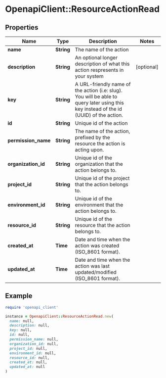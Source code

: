 # OpenapiClient::ResourceActionRead

## Properties

| Name | Type | Description | Notes |
| ---- | ---- | ----------- | ----- |
| **name** | **String** | The name of the action |  |
| **description** | **String** | An optional longer description of what this action respresents in your system | [optional] |
| **key** | **String** | A URL-friendly name of the action (i.e: slug). You will be able to query later using this key instead of the id (UUID) of the action. |  |
| **id** | **String** | Unique id of the action |  |
| **permission_name** | **String** | The name of the action, prefixed by the resource the action is acting upon. |  |
| **organization_id** | **String** | Unique id of the organization that the action belongs to. |  |
| **project_id** | **String** | Unique id of the project that the action belongs to. |  |
| **environment_id** | **String** | Unique id of the environment that the action belongs to. |  |
| **resource_id** | **String** | Unique id of the resource that the action belongs to. |  |
| **created_at** | **Time** | Date and time when the action was created (ISO_8601 format). |  |
| **updated_at** | **Time** | Date and time when the action was last updated/modified (ISO_8601 format). |  |

## Example

```ruby
require 'openapi_client'

instance = OpenapiClient::ResourceActionRead.new(
  name: null,
  description: null,
  key: null,
  id: null,
  permission_name: null,
  organization_id: null,
  project_id: null,
  environment_id: null,
  resource_id: null,
  created_at: null,
  updated_at: null
)
```

